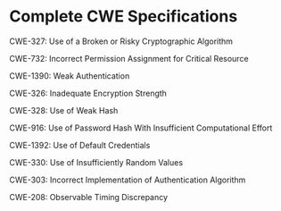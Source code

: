 

# Complete CWE Specifications

CWE-327: Use of a Broken or Risky Cryptographic Algorithm

CWE-732: Incorrect Permission Assignment for Critical Resource

CWE-1390: Weak Authentication

CWE-326: Inadequate Encryption Strength

CWE-328: Use of Weak Hash

CWE-916: Use of Password Hash With Insufficient Computational Effort

CWE-1392: Use of Default Credentials

CWE-330: Use of Insufficiently Random Values

CWE-303: Incorrect Implementation of Authentication Algorithm

CWE-208: Observable Timing Discrepancy